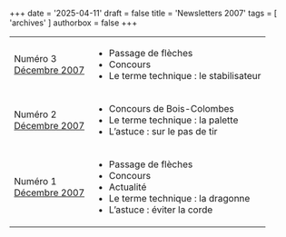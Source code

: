 +++
date = '2025-04-11'
draft = false
title = 'Newsletters 2007'
tags = [ 'archives' ]
authorbox = false
+++

<table>
<tbody>
    <tr>
        <td>Numéro 3<br/>
        <a href="/newsletters/newsletter-200712_03.pdf">
            Décembre 2007
            </a>
        </td>
        <td>
            <ul>
                <li>Passage de flèches</li>
                <li>Concours</li>
                <li>Le terme technique : le stabilisateur</li>
            </ul>        
        </td>
    </tr>
    <tr>
        <td>Numéro 2<br/>
        <a href="/newsletters/newsletter-200712_02.pdf">
            Décembre 2007
            </a>
        </td>
        <td>
            <ul>
                <li>Concours de Bois-Colombes</li>
                <li>Le terme technique : la palette</li>
                <li>L’astuce : sur le pas de tir</li>
            </ul>            
        </td>
    </tr>
    <tr>
        <td>Numéro 1<br/>
        <a href="/newsletters/newsletter-200711_01.pdf">
            Décembre 2007
            </a>
        </td>
        <td>
            <ul>
                <li>Passage de flèches</li>
                <li>Concours</li>
                <li>Actualité</li>
                <li>Le terme technique : la dragonne</li>
                <li>L’astuce : éviter la corde</li>
            </ul>
        </td>
    </tr>





</tbody>
</table>

